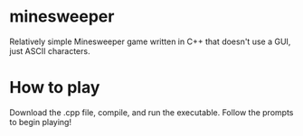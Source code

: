 # minesweeper
Relatively simple Minesweeper game written in C++ that doesn't use a GUI, just ASCII characters.
# How to play
Download the .cpp file, compile, and run the executable. Follow the prompts to begin playing!
